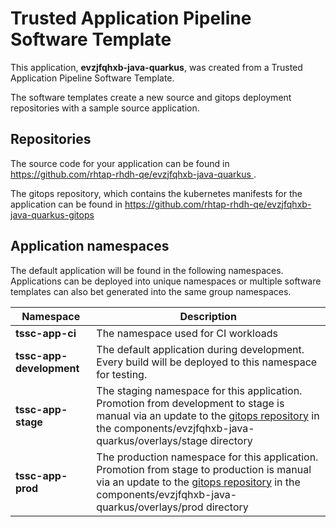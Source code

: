 # Trusted Application Pipeline Software Template

This application, **evzjfqhxb-java-quarkus**, was created from a Trusted Application Pipeline Software Template.

The software templates create a new source and gitops deployment repositories with a sample source application. 

## Repositories

The source code for your application can be found in [https://github.com/rhtap-rhdh-qe/evzjfqhxb-java-quarkus ](https://github.com/rhtap-rhdh-qe/evzjfqhxb-java-quarkus ).
 
The gitops repository, which contains the kubernetes manifests for the application can be found in 
[https://github.com/rhtap-rhdh-qe/evzjfqhxb-java-quarkus-gitops ](https://github.com/rhtap-rhdh-qe/evzjfqhxb-java-quarkus-gitops ) 

## Application namespaces 

The default application will be found in the following namespaces. Applications can be deployed into unique namespaces or multiple software templates can also bet generated into the same group namespaces.  

|  Namespace   |  Description   |  
| -------- | -------- |
| **tssc-app-ci** | The namespace used for CI workloads |
| **tssc-app-development** | The default application during development. Every build will be deployed to this namespace for testing. |
| **tssc-app-stage** | The staging namespace for this application. Promotion from development to stage is manual via an update to the [gitops repository](https://github.com/rhtap-rhdh-qe/evzjfqhxb-java-quarkus-gitops ) in the components/evzjfqhxb-java-quarkus/overlays/stage directory |
| **tssc-app-prod** | The production namespace for this application. Promotion from stage to production is manual via an update to the [gitops repository](https://github.com/rhtap-rhdh-qe/evzjfqhxb-java-quarkus-gitops ) in the components/evzjfqhxb-java-quarkus/overlays/prod directory |